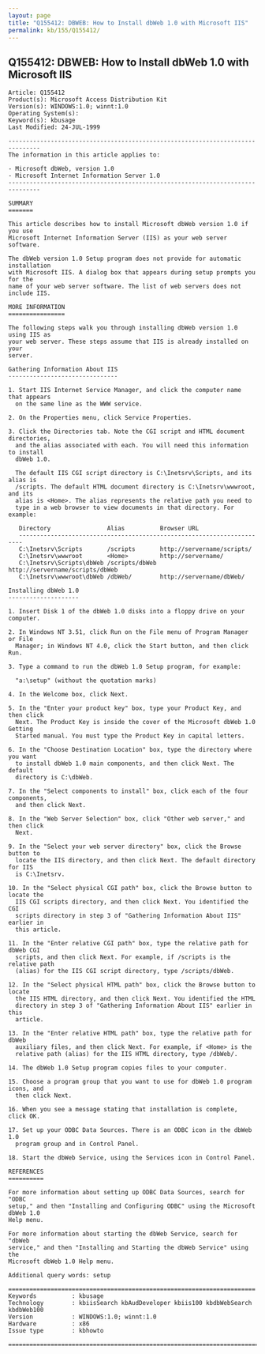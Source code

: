 ```yaml
---
layout: page
title: "Q155412: DBWEB: How to Install dbWeb 1.0 with Microsoft IIS"
permalink: kb/155/Q155412/
---
```


## Q155412: DBWEB: How to Install dbWeb 1.0 with Microsoft IIS

	Article: Q155412
	Product(s): Microsoft Access Distribution Kit
	Version(s): WINDOWS:1.0; winnt:1.0
	Operating System(s): 
	Keyword(s): kbusage
	Last Modified: 24-JUL-1999
	
	-------------------------------------------------------------------------------
	The information in this article applies to:
	
	- Microsoft dbWeb, version 1.0 
	- Microsoft Internet Information Server 1.0 
	-------------------------------------------------------------------------------
	
	SUMMARY
	=======
	
	This article describes how to install Microsoft dbWeb version 1.0 if you use
	Microsoft Internet Information Server (IIS) as your web server software.
	
	The dbWeb version 1.0 Setup program does not provide for automatic installation
	with Microsoft IIS. A dialog box that appears during setup prompts you for the
	name of your web server software. The list of web servers does not include IIS.
	
	MORE INFORMATION
	================
	
	The following steps walk you through installing dbWeb version 1.0 using IIS as
	your web server. These steps assume that IIS is already installed on your
	server.
	
	Gathering Information About IIS
	-------------------------------
	
	1. Start IIS Internet Service Manager, and click the computer name that appears
	  on the same line as the WWW service.
	
	2. On the Properties menu, click Service Properties.
	
	3. Click the Directories tab. Note the CGI script and HTML document directories,
	  and the alias associated with each. You will need this information to install
	  dbWeb 1.0.
	
	  The default IIS CGI script directory is C:\Inetsrv\Scripts, and its alias is
	  /scripts. The default HTML document directory is C:\Inetsrv\wwwroot, and its
	  alias is <Home>. The alias represents the relative path you need to
	  type in a web browser to view documents in that directory. For example:
	
	   Directory                Alias          Browser URL
	   -----------------------------------------------------------------------
	   C:\Inetsrv\Scripts       /scripts       http://servername/scripts/ 
	   C:\Inetsrv\wwwroot       <Home>         http://servername/ 
	   C:\Inetsrv\Scripts\dbWeb /scripts/dbWeb http://servername/scripts/dbWeb
	   C:\Inetsrv\wwwroot\dbWeb /dbWeb/        http://servername/dbWeb/ 
	
	Installing dbWeb 1.0
	--------------------
	
	1. Insert Disk 1 of the dbWeb 1.0 disks into a floppy drive on your computer.
	
	2. In Windows NT 3.51, click Run on the File menu of Program Manager or File
	  Manager; in Windows NT 4.0, click the Start button, and then click Run.
	
	3. Type a command to run the dbWeb 1.0 Setup program, for example:
	
	  "a:\setup" (without the quotation marks)
	
	4. In the Welcome box, click Next.
	
	5. In the "Enter your product key" box, type your Product Key, and then click
	  Next. The Product Key is inside the cover of the Microsoft dbWeb 1.0 Getting
	  Started manual. You must type the Product Key in capital letters.
	
	6. In the "Choose Destination Location" box, type the directory where you want
	  to install dbWeb 1.0 main components, and then click Next. The default
	  directory is C:\dbWeb.
	
	7. In the "Select components to install" box, click each of the four components,
	  and then click Next.
	
	8. In the "Web Server Selection" box, click "Other web server," and then click
	  Next.
	
	9. In the "Select your web server directory" box, click the Browse button to
	  locate the IIS directory, and then click Next. The default directory for IIS
	  is C:\Inetsrv.
	
	10. In the "Select physical CGI path" box, click the Browse button to locate the
	  IIS CGI scripts directory, and then click Next. You identified the CGI
	  scripts directory in step 3 of "Gathering Information About IIS" earlier in
	  this article.
	
	11. In the "Enter relative CGI path" box, type the relative path for dbWeb CGI
	  scripts, and then click Next. For example, if /scripts is the relative path
	  (alias) for the IIS CGI script directory, type /scripts/dbWeb.
	
	12. In the "Select physical HTML path" box, click the Browse button to locate
	  the IIS HTML directory, and then click Next. You identified the HTML
	  directory in step 3 of "Gathering Information About IIS" earlier in this
	  article.
	
	13. In the "Enter relative HTML path" box, type the relative path for dbWeb
	  auxiliary files, and then click Next. For example, if <Home> is the
	  relative path (alias) for the IIS HTML directory, type /dbWeb/.
	
	14. The dbWeb 1.0 Setup program copies files to your computer.
	
	15. Choose a program group that you want to use for dbWeb 1.0 program icons, and
	  then click Next.
	
	16. When you see a message stating that installation is complete, click OK.
	
	17. Set up your ODBC Data Sources. There is an ODBC icon in the dbWeb 1.0
	  program group and in Control Panel.
	
	18. Start the dbWeb Service, using the Services icon in Control Panel.
	
	REFERENCES
	==========
	
	For more information about setting up ODBC Data Sources, search for "ODBC
	setup," and then "Installing and Configuring ODBC" using the Microsoft dbWeb 1.0
	Help menu.
	
	For more information about starting the dbWeb Service, search for "dbWeb
	service," and then "Installing and Starting the dbWeb Service" using the
	Microsoft dbWeb 1.0 Help menu.
	
	Additional query words: setup
	
	======================================================================
	Keywords          : kbusage 
	Technology        : kbiisSearch kbAudDeveloper kbiis100 kbdbWebSearch kbdbWeb100
	Version           : WINDOWS:1.0; winnt:1.0
	Hardware          : x86
	Issue type        : kbhowto
	
	=============================================================================
	
